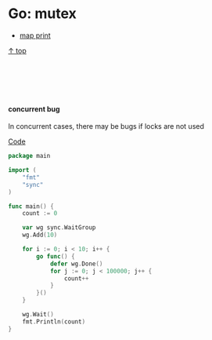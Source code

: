 # Go: mutex

- [map print](#map-print)

[↑ top](#go-map)

<br><br><br><br>

#### concurrent bug
In concurrent cases, there may be bugs if locks are not used

[Code](https://go.dev/play/p/0_ekQwdAFeN)

```go
package main

import (
	"fmt"
	"sync"
)

func main() {
	count := 0

	var wg sync.WaitGroup
	wg.Add(10)

	for i := 0; i < 10; i++ {
		go func() {
			defer wg.Done()
			for j := 0; j < 100000; j++ {
				count++
			}
		}()
	}

	wg.Wait()
	fmt.Println(count)
}
```